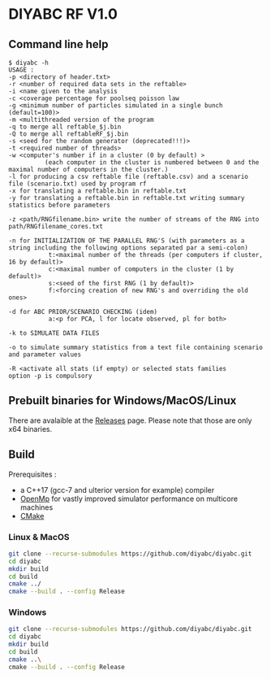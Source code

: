 # DIYABC RF V1.0

## Command line help
```plain
$ diyabc -h
USAGE :
-p <directory of header.txt>
-r <number of required data sets in the reftable>
-i <name given to the analysis
-c <coverage percentage for poolseq poisson law
-g <minimum number of particles simulated in a single bunch (default=100)>
-m <multithreaded version of the program
-q to merge all reftable_$j.bin 
-Q to merge all reftableRF_$j.bin 
-s <seed for the random generator (deprecated!!!)>
-t <required number of threads>
-w <computer's number if in a cluster (0 by default) >
          (each computer in the cluster is numbered between 0 and the maximal number of computers in the cluster.)
-l for producing a csv reftable file (reftable.csv) and a scenario file (scenario.txt) used by program rf
-x for translating a reftable.bin in reftable.txt
-y for translating a reftable.bin in reftable.txt writing summary statistics before parameters

-z <path/RNGfilename.bin> write the number of streams of the RNG into path/RNGfilename_cores.txt

-n for INITIALIZATION OF THE PARALLEL RNG'S (with parameters as a string including the following options separated par a semi-colon)
           t:<maximal number of the threads (per computers if cluster, 16 by default)>
           c:<maximal number of computers in the cluster (1 by default)>
           s:<seed of the first RNG (1 by default)>
           f:<forcing creation of new RNG's and overriding the old ones>

-d for ABC PRIOR/SCENARIO CHECKING (idem)
           a:<p for PCA, l for locate observed, pl for both>

-k to SIMULATE DATA FILES

-o to simulate summary statistics from a text file containing scenario and parameter values

-R <activate all stats (if empty) or selected stats families
option -p is compulsory
```

## Prebuilt binaries for Windows/MacOS/Linux

There are avalaible at the [Releases](../releases) page.
Please note that those are only x64 binaries. 

## Build

Prerequisites : 

- a C++17 (gcc-7 and ulterior version for example) compiler
- [OpenMp](https://en.wikipedia.org/wiki/OpenMP) for vastly improved simulator performance on multicore machines
- [CMake](https://cmake.org/)
  
### Linux & MacOS
```sh
git clone --recurse-submodules https://github.com/diyabc/diyabc.git
cd diyabc
mkdir build
cd build
cmake ../
cmake --build . --config Release
```

### Windows
```sh
git clone --recurse-submodules https://github.com/diyabc/diyabc.git
cd diyabc
mkdir build
cd build
cmake ..\
cmake --build . --config Release
```

